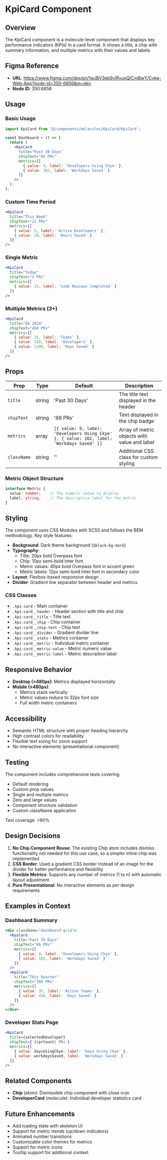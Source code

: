 # KpiCard Component

## Overview
The KpiCard component is a molecule-level component that displays key performance indicators (KPIs) in a card format. It shows a title, a chip with summary information, and multiple metrics with their values and labels.

## Figma Reference
- **URL**: https://www.figma.com/design/1wJBV3eb9vlRvuxQICmBwY/Cyke-Web-App?node-id=350-6856&m=dev
- **Node ID**: 350:6856

## Usage

### Basic Usage
```jsx
import KpiCard from '@/components/molecules/KpiCard/KpiCard';

const Dashboard = () => {
  return (
    <KpiCard 
      title="Past 30 Days"
      chipText="66 PRs"
      metrics={[
        { value: 9, label: 'Developers Using Ckye' },
        { value: 102, label: 'Workdays Saved' }
      ]}
    />
  );
};
```

### Custom Time Period
```jsx
<KpiCard 
  title="This Week"
  chipText="12 PRs"
  metrics={[
    { value: 5, label: 'Active Developers' },
    { value: 20, label: 'Hours Saved' }
  ]}
/>
```

### Single Metric
```jsx
<KpiCard 
  title="Today"
  chipText="3 PRs"
  metrics={[
    { value: 15, label: 'Code Reviews Completed' }
  ]}
/>
```

### Multiple Metrics (3+)
```jsx
<KpiCard 
  title="Q4 2024"
  chipText="450 PRs"
  metrics={[
    { value: 25, label: 'Teams' },
    { value: 150, label: 'Developers' },
    { value: 1200, label: 'Days Saved' }
  ]}
/>
```

## Props

| Prop | Type | Default | Description |
|------|------|---------|-------------|
| `title` | string | 'Past 30 Days' | The title text displayed in the header |
| `chipText` | string | '66 PRs' | Text displayed in the chip badge |
| `metrics` | array | `[{ value: 9, label: 'Developers Using Ckye' }, { value: 102, label: 'Workdays Saved' }]` | Array of metric objects with value and label |
| `className` | string | '' | Additional CSS class for custom styling |

### Metric Object Structure
```typescript
interface Metric {
  value: number;    // The numeric value to display
  label: string;    // The descriptive label for the metric
}
```

## Styling

The component uses CSS Modules with SCSS and follows the BEM methodology. Key style features:

- **Background**: Dark theme background (`$black-bg-dark`)
- **Typography**: 
  - Title: 20px bold Overpass font
  - Chip: 10px semi-bold Inter font
  - Metric values: 40px bold Overpass font in accent green
  - Metric labels: 12px semi-bold Inter font in secondary color
- **Layout**: Flexbox-based responsive design
- **Divider**: Gradient line separator between header and metrics

### CSS Classes
- `.kpi-card` - Main container
- `.kpi-card__header` - Header section with title and chip
- `.kpi-card__title` - Title text
- `.kpi-card__chip` - Chip container
- `.kpi-card__chip-text` - Chip text
- `.kpi-card__divider` - Gradient divider line
- `.kpi-card__stats` - Metrics container
- `.kpi-card__metric` - Individual metric container
- `.kpi-card__metric-value` - Metric numeric value
- `.kpi-card__metric-label` - Metric description label

## Responsive Behavior

- **Desktop (>480px)**: Metrics displayed horizontally
- **Mobile (≤480px)**: 
  - Metrics stack vertically
  - Metric values reduce to 32px font size
  - Full width metric containers

## Accessibility

- Semantic HTML structure with proper heading hierarchy
- High contrast colors for readability
- Flexible text sizing for zoom support
- No interactive elements (presentational component)

## Testing

The component includes comprehensive tests covering:
- Default rendering
- Custom prop values
- Single and multiple metrics
- Zero and large values
- Component structure validation
- Custom className application

Test coverage: >90%

## Design Decisions

1. **No Chip Component Reuse**: The existing Chip atom includes dismiss functionality not needed for this use case, so a simpler inline chip was implemented
2. **CSS Border**: Used a gradient CSS border instead of an image for the divider for better performance and flexibility
3. **Flexible Metrics**: Supports any number of metrics (1 to n) with automatic layout adjustment
4. **Pure Presentational**: No interactive elements as per design requirements

## Examples in Context

### Dashboard Summary
```jsx
<div className="dashboard-grid">
  <KpiCard 
    title="Past 30 Days"
    chipText="66 PRs"
    metrics={[
      { value: 9, label: 'Developers Using Ckye' },
      { value: 102, label: 'Workdays Saved' }
    ]}
  />
  <KpiCard 
    title="This Quarter"
    chipText="280 PRs"
    metrics={[
      { value: 35, label: 'Active Teams' },
      { value: 450, label: 'Days Saved' }
    ]}
  />
</div>
```

### Developer Stats Page
```jsx
<KpiCard 
  title={selectedDeveloper}
  chipText={`${prCount} PRs`}
  metrics={[
    { value: daysUsingCkye, label: 'Days Using Ckye' },
    { value: workdaysSaved, label: 'Workdays Saved' }
  ]}
/>
```

## Related Components

- **Chip** (atom): Dismissible chip component with close icon
- **DeveloperCard** (molecule): Individual developer statistics card

## Future Enhancements

- Add loading state with skeleton UI
- Support for metric trends (up/down indicators)
- Animated number transitions
- Customizable color themes for metrics
- Support for metric icons
- Tooltip support for additional context